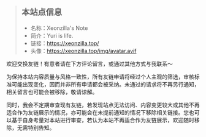 >## 本站点信息
>- 名称：Xeonzilla's Note
>- 简介：Yuri is life.
>- 链接：https://xeonzilla.top/
>- 头像：https://xeonzilla.top/img/avatar.avif

欢迎交换友链！有意者请在下方评论留言，或通过其他方式与我联系～

为保持本站内容质量与风格一致性，所有友链申请将经过个人主观的筛选，审核标准可能出现变化，因而并非所有申请都会被采纳。未通过的请求将不再另行通知，相关留言也可能会被移除，敬请谅解。

同时，我会不定期审查现有友链，若发现站点无法访问、内容变更较大或其他不再适合作为友链展示的情况，亦可能会在未提前通知的情况下移除相关链接。您也可以基于自身考量对本站进行审查，若认为本站不再适合作为友链展示，欢迎随时移除，无需特别告知。